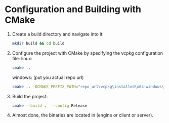 # Configuration and Building with CMake

1. Create a build directory and navigate into it:
   ```bash
   mkdir build && cd build
   ```
2. Configure the project with CMake by specifying the vcpkg configuration file:
   linux:
   ```bash
   cmake ..
   ```
   windows: (put you actual repo url)
   ```bash
   cmake .. -DCMAKE_PREFIX_PATH="repo_url\vcpkg\installed\x64-windows\share\sfml"
   ```
3. Build the project:
   ```bash
   cmake --build .  --config Release
   ```
4. Almost done, the binaries are located in (engine or client or server).